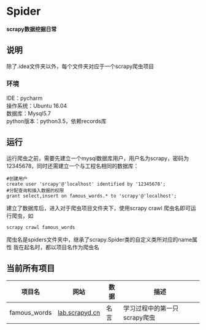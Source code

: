 # Spider
__scrapy数据挖掘日常__
## 说明
除了.idea文件夹以外，每个文件夹对应于一个scrapy爬虫项目 <br/>
### 环境
IDE：pycharm <br/>
操作系统：Ubuntu 16.04 <br/>
数据库：Mysql5.7 <br/>
python版本：python3.5，依赖records库

## 运行
运行爬虫之前，需要先建立一个mysql数据库用户，用户名为scrapy，密码为12345678，同时还需建立一个与工程名相同的数据库：
    
    #创建用户
    create user 'srcapy'@'localhost' identified by '12345678';
    #分配查询和插入数据的权限
    grant select,insert on famous_words.* to 'scrapy'@'localhost';

建立了数据库后，进入对于爬虫项目文件夹下，使用scrapy crawl 爬虫名即可运行爬虫，如

    scrapy crawl famous_words
爬虫名是spiders文件夹中，继承了scrapy.Spider类的自定义类所对应的name属性
我在起名时，都以项目名作为爬虫名

## 当前所有项目
|项目名|网站|数据|描述|
|-|-|-|-|
|famous_words|[lab.scrapyd.cn](lab.scrapyd.cn)|名言|学习过程中的第一只scrapy爬虫

